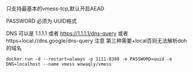 只支持最基本的vmess-tcp,默认开启AEAD

PASSWORD 必须为 UUID格式

DNS 可以是 1.1.1.1 或者 https://1.1.1.1/dns-query 或者 https+local://dns.google/dns-query 注意 第三种需要+local否则无法解析doh的域名

```shell
docker run -d --restart=always -p 1111:8388 -e PASSWORD=uuid -e DNS=localhost --name vmess wowaqly/vmess
```
